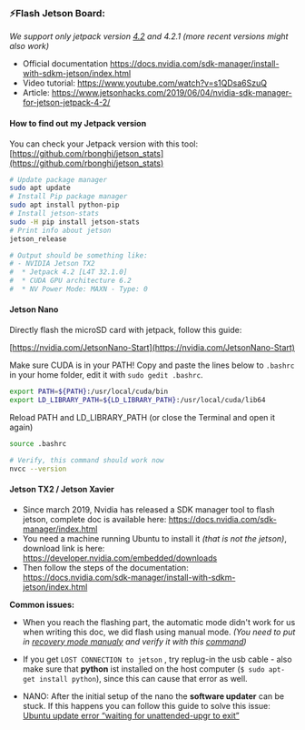 ### ⚡️Flash Jetson Board:

*We support only jetpack version [4.2](https://developer.nvidia.com/jetpack-4_2) and 4.2.1 (more recent versions might also work)*

- Official documentation https://docs.nvidia.com/sdk-manager/install-with-sdkm-jetson/index.html
- Video tutorial: https://www.youtube.com/watch?v=s1QDsa6SzuQ 
- Article: https://www.jetsonhacks.com/2019/06/04/nvidia-sdk-manager-for-jetson-jetpack-4-2/

#### How to find out my Jetpack version

You can check your Jetpack version with this tool: [https://github.com/rbonghi/jetson_stats](https://github.com/rbonghi/jetson_stats)

```bash
# Update package manager
sudo apt update
# Install Pip package manager
sudo apt install python-pip
# Install jetson-stats
sudo -H pip install jetson-stats
# Print info about jetson
jetson_release

# Output should be something like:
# - NVIDIA Jetson TX2
#  * Jetpack 4.2 [L4T 32.1.0]
#  * CUDA GPU architecture 6.2
#  * NV Power Mode: MAXN - Type: 0
```

#### Jetson Nano

Directly flash the microSD card with jetpack, follow this guide:

[https://nvidia.com/JetsonNano-Start](https://nvidia.com/JetsonNano-Start)

Make sure CUDA is in your PATH! Copy and paste the lines below to `.bashrc` in your home folder, edit it with `sudo gedit .bashrc`.

```bash
export PATH=${PATH}:/usr/local/cuda/bin
export LD_LIBRARY_PATH=${LD_LIBRARY_PATH}:/usr/local/cuda/lib64
```

Reload PATH and LD_LIBRARY_PATH (or close the Terminal and open it again)
```bash
source .bashrc
```

```bash
# Verify, this command should work now
nvcc --version
```

#### Jetson TX2 / Jetson Xavier

- Since march 2019, Nvidia has released a SDK manager tool to flash jetson, complete doc is available here: https://docs.nvidia.com/sdk-manager/index.html 
- You need a machine running Ubuntu to install it *(that is not the jetson)*, download link is here: https://developer.nvidia.com/embedded/downloads
- Then follow the steps of the documentation: https://docs.nvidia.com/sdk-manager/install-with-sdkm-jetson/index.html 

**Common issues:**

- When you reach the flashing part, the automatic mode didn't work for us when writing this doc, we did flash using manual mode. *(You need to put in [recovery mode manualy](https://www.youtube.com/watch?v=HaDy9tryzWc) and verify it with this [command](https://devtalk.nvidia.com/default/topic/1006401/jetson-tx2/not-able-to-get-into-recovery-mode/post/5205375/#5205375))*

- If you get `LOST CONNECTION to jetson` , try replug-in the usb cable - also make sure that **python** ist installed on the host computer (`$ sudo apt-get install python`), since this can cause that error as well.

- NANO: After the initial setup of the nano the **software updater** can be stuck. If this happens you can follow this guide to solve this issue: [Ubuntu update error “waiting for unattended-upgr to exit”
](https://unix.stackexchange.com/questions/374748/ubuntu-update-error-waiting-for-unattended-upgr-to-exit)
